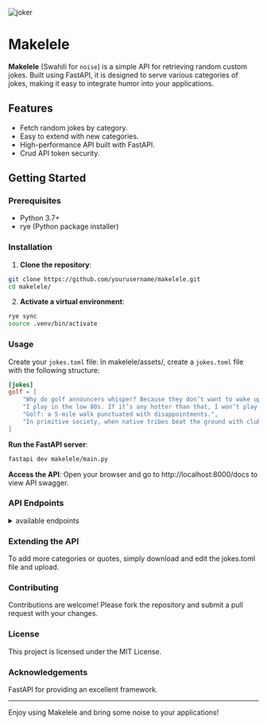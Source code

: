 ![joker](https://github.com/Proteusiq/makelele/assets/14926709/760099de-4e78-475f-b4d1-c00fec0009cf)


# Makelele

**Makelele** (Swahili for `noise`) is a simple API for retrieving random custom jokes. Built using FastAPI, it is designed to serve various categories of jokes, making it easy to integrate humor into your applications.

## Features

- Fetch random jokes by category.
- Easy to extend with new categories.
- High-performance API built with FastAPI.
- Crud API token security.

## Getting Started

### Prerequisites

- Python 3.7+
- rye (Python package installer)

### Installation

1. **Clone the repository**:
```sh
git clone https://github.com/yourusername/makelele.git
cd makelele/
```
  
2. **Activate a virtual environment**:

```sh
rye sync
source .venv/bin/activate 
```

### Usage
Create your `jokes.toml` file:
In makelele/assets/, create a `jokes.toml` file with the following structure:

```toml
[jokes]
golf = [
    "Why do golf announcers whisper? Because they don’t want to wake up the people watching.",
    "I play in the low 80s. If it’s any hotter than that, I won’t play.",
    "Golf: a 5-mile walk punctuated with disappointments.",
    "In primitive society, when native tribes beat the ground with clubs and yelled, it was called witchcraft; today, in civilized society, it’s called golf."
]
```

**Run the FastAPI server**:

```sh
fastapi dev makelele/main.py
```

**Access the API**:
Open your browser and go to http://localhost:8000/docs to view API swagger.

### API Endpoints

<details>
<summary>available endpoints</summary>
  
#### 1. Get Heartbeat

- **URL:** `/api/health/heartbeat`
- **Method:** `GET`
- **Success Response:**
  - **Code:** 200 OK
  - **Content:** 
    ```json
    {"is_alive": true}
    ```

#### 2. Get Joke by Category

- **URL:** `/api/v1/joke/{category}`
- **Method:** `GET`
- **URL Parameters:** 
  - `category=[string]` (required) - The category of jokes you want to retrieve.
- **Success Response:**
  - **Code:** 200 OK
  - **Content:** 
    ```json
    {"joke": "A random joke from the specified category"}
    ```
- **Error Response:**
  - **Code:** 404 Not Found
  - **Content:** 
    ```json
    {"detail": "Category not found"}
    ```

#### 3. Download File

- **URL:** `/api/v1/joker`
- **Method:** `GET`
- **Success Response:**
  - **Code:** 200 OK

#### 4. Create Upload File

- **URL:** `/api/v1/joker`
- **Method:** `POST`
- **Success Response:**
  - **Code:** 200 OK
- **Error Response:**
  - **Code:** 422 Unprocessable Entity
  - **Content:** 
    ```json
    {
      "detail": [
        {
          "loc": ["string"],
          "msg": "string",
          "type": "string"
        }
      ]
    }
  ```
</details>

### Extending the API
To add more categories or quotes, simply download and edit the jokes.toml file and upload.

### Contributing
Contributions are welcome! Please fork the repository and submit a pull request with your changes.

### License
This project is licensed under the MIT License.

###  Acknowledgements
FastAPI for providing an excellent framework.
___
Enjoy using Makelele and bring some noise to your applications!
